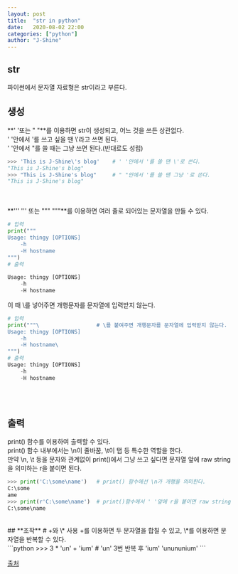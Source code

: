 ```yaml
---
layout: post
title:  "str in python"
date:   2020-08-02 22:00
categories: ["python"]
author: "J-Shine"
---
```


## **str**
파이썬에서 문자열 자료형은 str이라고 부른다.<br>

## **생성**
**' '또는 " "**를 이용하면 str이 생성되고, 어느 것을 쓰든 상관없다.<br>
' '안에서 '를 쓰고 싶을 땐 \\'라고 쓰면 된다.<br>
' '안에서 "를 쓸 때는 그냥 쓰면 된다.(반대로도 성립)<br>
```python
>>> 'This is J-Shine\'s blog'    # ' '안에서 '를 쓸 땐 \'로 쓴다.
"This is J-Shine's blog"
>>> "This is J-Shine's blog"     # " "안에서 '를 쓸 땐 그냥 '로 쓴다.
"This is J-Shine's blog"
```
<br><br>
**''' ''' 또는 """ """**를 이용하면 여러 줄로 되어있는 문자열을 만들 수 있다.<br>
```python
# 입력
print("""
Usage: thingy [OPTIONS]
    -h
    -H hostname
""")
# 출력
                        
Usage: thingy [OPTIONS]
    -h
    -H hostname

```
이 때 \를 넣어주면 개행문자를 문자열에 입력받지 않는다.<br>
```python
# 입력
print("""\                  # \를 붙여주면 개행문자를 문자열에 입력받지 않는다.
Usage: thingy [OPTIONS]
    -h
    -H hostname\
""")
# 출력        
Usage: thingy [OPTIONS]
    -h
    -H hostname
```
<br><br>
## **출력**
print() 함수를 이용하여 출력할 수 있다.<br>
print() 함수 내부에서는 \n이 줄바꿈, \t이 탭 등 특수한 역할을 한다.<br>
만약 \n, \t 등을 문자와 관계없이 print()에서 그냥 쓰고 싶다면 문자열 앞에 raw string을 의미하는 r을 붙이면 된다.<br>
```python
>>> print('C:\some\name')   # print() 함수에선 \n가 개행을 의미한다.
C:\some
ame
>>> print(r'C:\some\name')  # print()함수에서 ' '앞에 r을 붙이면 raw string을 의미해서 \n이 그대로 나온다.
C:\some\name
```
<br>
## **조작**
# +와 \* 사용
+를 이용하면 두 문자열을 합칠 수 있고, \*를 이용하면 문자열을 반복할 수 있다.<br>
```python
>>> 3 * 'un' + 'ium'   # 'un' 3번 반복 후 'ium'
'unununium'
```

[출처](https://docs.python.org/3/tutorial/)
